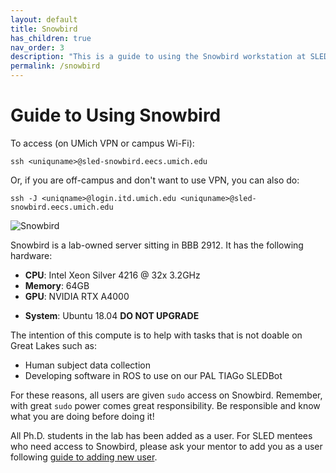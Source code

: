 ```yaml
---
layout: default
title: Snowbird
has_children: true
nav_order: 3
description: "This is a guide to using the Snowbird workstation at SLED Reserch Group."
permalink: /snowbird
---
```

# Guide to Using Snowbird

To access (on UMich VPN or campus Wi-Fi):
```
ssh <uniquname>@sled-snowbird.eecs.umich.edu
```
Or, if you are off-campus and don't want to use VPN, you can also do:
```
ssh -J <uniqname>@login.itd.umich.edu <uniquname>@sled-snowbird.eecs.umich.edu
```

![Snowbird](/compute-guide/snowbird/snowbird.jpg)

Snowbird is a lab-owned server sitting in BBB 2912. It has the following hardware:

- **CPU**: Intel Xeon Silver 4216 @ 32x 3.2GHz
- **Memory**: 64GB
- **GPU**: NVIDIA RTX A4000
<!-- - **Disk**: 2x 3.8TB SSD -->
<!-- - **Network**: 10 Gbps dual port -->
- **System**: Ubuntu 18.04 **DO NOT UPGRADE**
<!-- - **Power Supply**: 1300w -->

The intention of this compute is to help with tasks that is not doable on Great Lakes such as:
- Human subject data collection
- Developing software in ROS to use on our PAL TIAGo SLEDBot

For these reasons, all users are given `sudo` access on Snowbird. Remember, with great `sudo` power comes great responsibility. Be responsible and know what you are doing before doing it!

All Ph.D. students in the lab has been added as a user. For SLED mentees who need access to Snowbird, please ask your mentor to add you as a user following [guide to adding new user](/compute-guide/snowbird/add-new-user).
